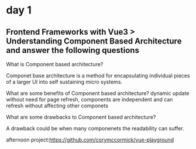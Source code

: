 # day 1

## Frontend Frameworks with Vue3 > Understanding Component Based Architecture and answer the following questions
What is Component based architecture?

Componet base architecture is a method for encapsulating individual pieces of a larger UI into self sustaining micro systems.

What are some benefits of Component based architecture?
dynamic update without need for page refresh, components are independent and can refresh without affecting other componets

What are some drawbacks to Component based architecture?

A drawback could be when many componenets the readability can suffer.

afternoon project:https://github.com/corymccormick/vue-playground